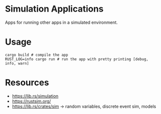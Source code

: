 # Simulation Applications
Apps for running other apps in a simulated environment.

# Usage
```
cargo build # compile the app
RUST_LOG=info cargo run # run the app with pretty printing [debug, info, warn]
```

# Resources
- https://lib.rs/simulation
- https://rustsim.org/
- https://lib.rs/crates/sim -> random variables, discrete event sim, models
